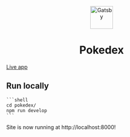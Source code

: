 <p align="center">
    <img alt="Gatsby" src="https://cdn2.bulbagarden.net/upload/4/4b/Pok%C3%A9dex_logo.png" width="60" />
</p>
<h1 align="center">
  Pokedex
</h1>

<a align="center" href="https://harry-pokedex.netlify.app">Live app</a>

## Run locally

    ```shell
    cd pokedex/
    npm run develop
    ```
Site is now running at http://localhost:8000!

